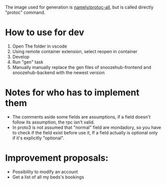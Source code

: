 The image used for generation is [namely/protoc-all](https://github.com/namely/docker-protoc/), but is called directly "protoc" command.

# How to use for dev
1. Open The folder in vscode
2. Using remote container extension, select reopen in container
3. Develop
4. Run "gen" task
5. Manually manually replace the gen files of snoozehub-frontend and snoozehub-backend with the newest version

# Notes for who has to implement them
- The comments aside some fields are assumptions, if a field doesn't follow its assumption, the rpc isn't valid.
- In proto3 is not assumed that "normal" field are mondadory, so you have to check if the field exist before use it, If a field actually is optional only if it's explicitly "optional".

# Improvement proposals:
- Possibility to modify an account
- Get a list of all my beds's bookings